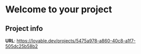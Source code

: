 # Welcome to your project

## Project info

**URL**:  https://lovable.dev/projects/5475a978-a860-40c8-a1f7-505dc25b58b2
